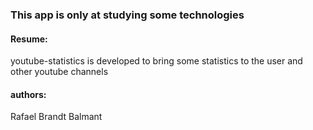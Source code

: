 ### This app is only  at studying some technologies

#### Resume:
youtube-statistics is developed to bring some statistics to the user and other youtube channels


#### authors:
Rafael Brandt Balmant 
